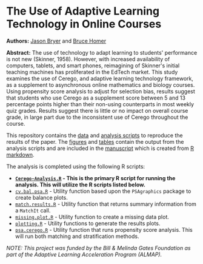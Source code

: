 # The Use of Adaptive Learning Technology in Online Courses

**Authors:** [Jason Bryer](https://bryer.org) and [Bruce Homer](https://brucehomer.ws.gc.cuny.edu)

**Abstract:** The use of technology to adapt learning to students' performance is not new (Skinner, 1958). However, with increased availability of computers, tablets, and smart phones, reimagining of Skinner's initial teaching machines has proliferated in the EdTech market. This study examines the use of Cerego, and adaptive learning technology framework, as a supplement to asynchronous online mathematics and biology courses. Using propensity score analysis to adjust for selection bias, results suggest that students who use Cerego as a supplement score between 5 and 13 percentage points higher than their non-using counterparts in most weekly quiz grades. Results suggest there is little or no impact on overall course grade, in large part due to the inconsistent use of Cerego throughout the course.


This repository contains the [data](Data/) and [analysis scripts](R/) to reproduce the results of the paper. The [figures](Figures/) and [tables](Tables/) contain the output from the analysis scripts and are included in the [manuscript](https://github.com/jbryer/Cerego-Paper/blob/master/Manuscript/The_Use_of_Adaptive_Learning_Technology_in_Online_Courses.pdf) which is created from [R markdown](https://github.com/jbryer/Cerego-Paper/blob/master/Manuscript/The_Use_of_Adaptive_Learning_Technology_in_Online_Courses.Rmd).

The analysis is completed using the following R scripts:

* **[`Cerego-Analysis.R`](R/Cerego-Analysis.R) - This is the primary R script for running the analysis. This will utilize the R scripts listed below.**
* [`cv.bal.psa.R`](R/cv.bal.psa.R) - Utility function based upon the `PSAgraphics` package to create balance plots.
* [`match.results.R`](R/match.results.R) - Utility function that returns summary information from a `MatchIt` call.
* [`missing.plot.R`](R/missing.plot.R) - Utility function to create a missing data plot.
* [`plotting.R`](R/plotting.R) - Utility functions to generate the results plots.
* [`psa.cerego.R`](R/psa.cerego.R) - Utility function that runs propensity score analysis. This will run both matching and stratification methods.


*NOTE: This project was funded by the Bill & Melinda Gates Foundation as part of the Adaptive Learning Acceleration Program (ALMAP).*
